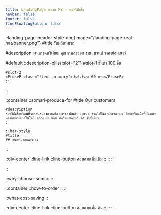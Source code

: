 ```yaml
---
title: LandingPage หมวก FB - สมศรีมีเสื้อ
navbar: false
footer: false
lineFloatingButton: false
---
```


::landing-page-header-style-one{image="/landing-page-real-hat/banner.png"}
#title
รับผลิตหมวก

#description
งานเกรดพรีเมี่ยม คุณภาพส่งออก งานแบรนด์ ราคาย่อมเยาว์

#default
    ::description-pills{:slot="2"}
    #slot-1
    <ProseP class="!text-primary">ขั้นต่ำ 100 ชิ้น</ProseP>

    #slot-2
    <ProseP class="!text-primary">เริ่มต้นชิ้นละ 60 บาท</ProseP>
    ::
::

::container
    ::somsri-produce-for
    #title
    Our customers

    #description
    สมศรีมีเสื้อพร้อมที่จะตอบสนองความต้องการของสินค้า แบรนด์ รวมไปถึงองค์กรของคุณ ด้วยเครื่องมือที่ทันสมัยหลากหลายเทคโนโลยี ออกแบบ ผลิต สกรีน และปัก ครบจบที่เดียว
    ::

    ::hat-style
    #title
    ## ชนิดหมวกและราคา
::

::div-center
        ::line-link
            ::line-button
            สอบถามเพิ่มเติม
            ::
        ::
::

::

::why-choose-somsri
::

::container
    ::how-to-order
    ::
::

::what-cost-saving
::

::div-center
        ::line-link
            ::line-button
            สอบถามเพิ่มเติม
            ::
        ::
::
